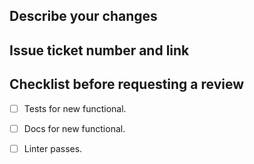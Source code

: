 ## Describe your changes

## Issue ticket number and link

## Checklist before requesting a review
- [ ] Tests for new functional.
- [ ] Docs for new functional.
- [ ] Linter passes.

